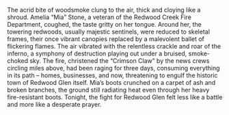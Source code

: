 The acrid bite of woodsmoke clung to the air, thick and cloying like a shroud.  Amelia “Mia”  Stone, a veteran of the Redwood Creek Fire Department, coughed, the taste gritty on her tongue.  Around her, the towering redwoods, usually majestic sentinels, were reduced to skeletal frames, their once vibrant canopies replaced by a malevolent ballet of flickering flames.  The air vibrated with the relentless crackle and roar of the inferno, a symphony of destruction playing out under a bruised, smoke-choked sky.  The fire, christened the “Crimson Claw” by the news crews circling miles above, had been raging for three days, consuming everything in its path – homes, businesses, and now, threatening to engulf the historic town of Redwood Glen itself.  Mia’s boots crunched on a carpet of ash and broken branches, the ground still radiating heat even through her heavy fire-resistant boots.  Tonight, the fight for Redwood Glen felt less like a battle and more like a desperate prayer.
